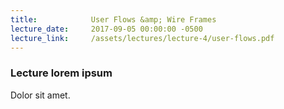 ```yaml
---
title:            User Flows &amp; Wire Frames
lecture_date:     2017-09-05 00:00:00 -0500
lecture_link:     /assets/lectures/lecture-4/user-flows.pdf
---
```

### Lecture lorem ipsum

Dolor sit amet.

